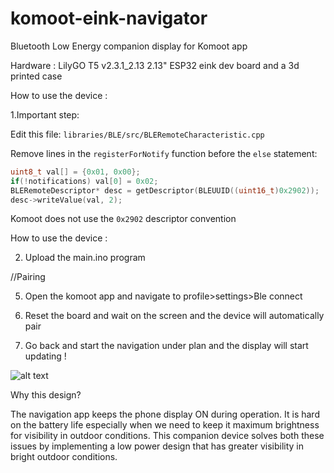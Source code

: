 # komoot-eink-navigator
Bluetooth Low Energy companion display for Komoot app

Hardware : LilyGO T5 v2.3.1_2.13 2.13"  ESP32 eink dev board and a 3d printed case

How to use the device :

1.Important step:

Edit this file: `libraries/BLE/src/BLERemoteCharacteristic.cpp`

Remove lines in the `registerForNotify` function before the `else` statement:

```cpp
uint8_t val[] = {0x01, 0x00};
if(!notifications) val[0] = 0x02;
BLERemoteDescriptor* desc = getDescriptor(BLEUUID((uint16_t)0x2902));
desc->writeValue(val, 2);
```

Komoot does not use the `0x2902` descriptor convention

How to use the device :

2. Upload the main.ino program

//Pairing

5. Open the komoot app and navigate to profile>settings>Ble connect

7. Reset the board and wait on the screen and the device will automatically pair 

9. Go back and start the navigation under plan and the display will start updating !

![alt text](IMG_20210917_140115.jpg)

Why this design?

The navigation app keeps the phone display ON during operation. It is hard on the battery life especially when we need to keep it maximum brightness for visibility in outdoor conditions. This companion device solves both these issues by implementing a low power design that has greater visibility in bright outdoor conditions.


